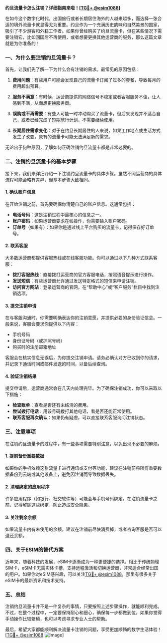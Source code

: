 **约旦流量卡怎么注销？详细指南来啦！[[TG💪+ @esim1088](https://t.me/s/esim1088)]**

在如今这个数字化时代，出国旅行或者长期居住海外的人越来越多，而选择一张合适的境外流量卡就显得尤为重要。约旦作为一个充满历史韵味和自然美景的国家，吸引了不少游客和外籍工作者。如果你曾经购买了约旦流量卡，但在某些情况下需要注销它，比如回国后不再使用，或者想要更换其他运营商的服务，那么这篇文章就是为你准备的！

### 一、为什么要注销约旦流量卡？

首先，让我们先了解一下为什么会有注销的需求。最常见的原因包括：

1. **费用问题**：有些用户可能会发现自己的流量卡订阅了过多的套餐，导致每月的费用超出预算。
   
2. **服务不满意**：有时候，运营商提供的网络信号不稳定或者客服服务不佳，让人感到不满，从而想更换服务商。

3. **误购或不再需要**：有些人可能一时冲动购买了流量卡，但后来发现并不适合自己，或者已经完成了短期旅行计划，不需要继续使用。

4. **长期居住需求变化**：对于在约旦长期居住的人来说，如果工作地点或生活方式发生了改变，原有的流量卡可能无法满足新的需求。

无论出于何种原因，了解如何正确注销约旦流量卡都是非常必要的。

### 二、注销约旦流量卡的基本步骤

接下来，我们来详细介绍一下注销约旦流量卡的具体步骤。虽然不同运营商的具体流程可能会略有差异，但基本步骤大致相同。

#### 1. 确认账户信息

在开始注销之前，首先要确保你清楚自己的账户信息。这通常包括：

- **电话号码**：这是注销过程中最核心的信息之一。
- **账户密码**：如果运营商要求在线操作，你需要输入账户密码。
- **订单号**（如果有）：如果你是通过线上平台购买的流量卡，记得保存好订单号。

#### 2. 联系客服

大多数运营商都提供客服热线或在线客服功能。你可以通过以下几种方式联系客服：

- **拨打客服热线**：直接拨打运营商的官方客服电话，按照语音提示进行操作。
- **发送短信**：有些运营商允许通过发送特定格式的短信来申请注销。
- **访问官方网站**：登录运营商的官网，在“帮助中心”或“客户服务”栏目中找到注销选项。

#### 3. 提交注销申请

在与客服沟通时，你需要明确表达你的注销意愿，并提供必要的身份验证信息。一般来说，客服会要求你提供以下内容：

- 手机号码
- 身份证号码（或护照号码）
- 购买时的注册邮箱地址

客服会在核实信息无误后，为你提交注销申请。请务必确认对方已收到你的请求，并记录下通话时间或邮件发送的时间，以备后续查询。

#### 4. 验证注销结果

提交申请后，运营商通常会在几天内处理完毕。为了确保注销成功，你可以采取以下措施：

- **检查账单**：查看是否还有未结清的费用。
- **尝试拨打电话**：用该号码拨打其他电话，看是否还能正常使用。
- **联系客服再次确认**：如果仍有疑虑，可以直接联系客服询问注销状态。

### 三、注意事项

在注销约旦流量卡的过程中，有一些事项需要特别注意，以免出现不必要的麻烦。

#### 1. 提前备份重要数据

如果你的手机依赖这张流量卡进行通讯或支付等功能，建议在注销前将所有重要数据备份到云端或其他设备上，避免因注销而导致数据丢失。

#### 2. 清理绑定的应用程序

许多应用程序（如银行、社交软件等）可能会与手机号码绑定。在注销流量卡之前，记得解除这些绑定，防止造成安全隐患。

#### 3. 关注剩余余额

如果流量卡内有未使用的余额，建议在注销前尽快消费掉，或者咨询客服是否可以退还余额。

### 四、关于ESIM的替代方案

近年来，随着科技的发展，eSIM卡逐渐成为一种更便捷的选择。相比于传统物理SIM卡，eSIM卡无需实体卡槽，支持远程激活和切换运营商，非常适合经常出国的用户。如果你对eSIM感兴趣，可以关注[TG💪+ @esim1088](https://t.me/s/esim1088)，那里有很多关于eSIM卡的最新资讯和技术支持。

### 五、总结

注销约旦流量卡并不是一件复杂的事情，只要按照上述步骤操作，就能顺利完成。不过，在整个过程中，一定要保持耐心和细心，确保每一步都做到位。如果你觉得手动操作比较繁琐，也可以考虑寻求专业人士的帮助。

最后，希望大家都能顺利解决流量卡注销的问题，享受更加顺畅的数字生活体验！[[TG💪+ @esim1088](https://t.me/s/esim1088) ![Image](https://i.postimg.cc/4NQfJmqS/Snipaste-2025-05-13-00-14-12.png)]